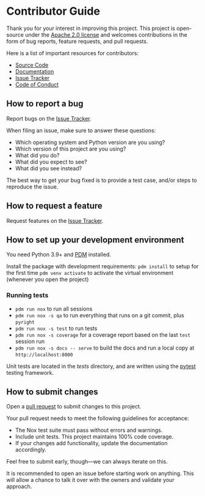 # Contributor Guide

Thank you for your interest in improving this project.
This project is open-source under the [Apache 2.0 license] and
welcomes contributions in the form of bug reports, feature requests, and pull requests.

Here is a list of important resources for contributors:

- [Source Code](https://github.com/watz-inc/watz-py)
- [Documentation](https://watz-inc.github.io/watz-py)
- [Issue Tracker](https://github.com/watz-inc/watz-py/issues)
- [Code of Conduct](CODE_OF_CONDUCT.md)

[apache 2.0 license]: https://opensource.org/licenses/Apache-2.0

## How to report a bug

Report bugs on the [Issue Tracker](https://github.com/watz-inc/watz-py/issues).

When filing an issue, make sure to answer these questions:

- Which operating system and Python version are you using?
- Which version of this project are you using?
- What did you do?
- What did you expect to see?
- What did you see instead?

The best way to get your bug fixed is to provide a test case,
and/or steps to reproduce the issue.

## How to request a feature

Request features on the [Issue Tracker](https://github.com/watz-inc/watz-py/issues).

## How to set up your development environment

You need Python 3.9+ and [PDM](https://pdm.fming.dev/) installed.

Install the package with development requirements:
`pdm install` to setup for the first time
`pdm venv activate` to activate the virtual environment (whenever you open the project)

### Running tests

- `pdm run nox` to run all sessions
- `pdm run nox -s qa` to run everything that runs on a git commit, plus `pyright`
- `pdm run nox -s test` to run tests
- `pdm run nox -s coverage` for a coverage report based on the last `test` session run
- `pdm run nox -s docs -- serve` to build the docs and run a local copy at `http://localhost:8000`

Unit tests are located in the _tests_ directory,
and are written using the [pytest] testing framework.

[pytest]: https://pytest.readthedocs.io/

## How to submit changes

Open a [pull request](https://github.com/watz-inc/watz-py/pulls) to submit changes to this project.

Your pull request needs to meet the following guidelines for acceptance:

- The Nox test suite must pass without errors and warnings.
- Include unit tests. This project maintains 100% code coverage.
- If your changes add functionality, update the documentation accordingly.

Feel free to submit early, though—we can always iterate on this.

It is recommended to open an issue before starting work on anything.
This will allow a chance to talk it over with the owners and validate your approach.
